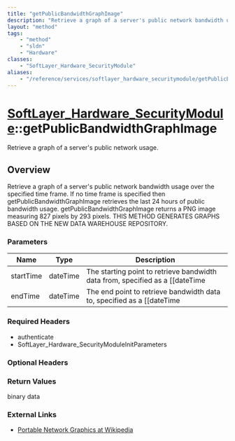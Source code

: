 ```yaml
---
title: "getPublicBandwidthGraphImage"
description: "Retrieve a graph of a server's public network bandwidth usage over the specified time frame. If no time frame is specifi... "
layout: "method"
tags:
    - "method"
    - "sldn"
    - "Hardware"
classes:
    - "SoftLayer_Hardware_SecurityModule"
aliases:
    - "/reference/services/softlayer_hardware_securitymodule/getPublicBandwidthGraphImage"
---
```

# [SoftLayer_Hardware_SecurityModule](/reference/services/SoftLayer_Hardware_SecurityModule)::getPublicBandwidthGraphImage

Retrieve a graph of a server's public network usage.


## Overview 
Retrieve a graph of a server's public network bandwidth usage over the specified time frame. If no time frame is specified then getPublicBandwidthGraphImage retrieves the last 24 hours of public bandwidth usage. getPublicBandwidthGraphImage returns a PNG image measuring 827 pixels by 293 pixels.  THIS METHOD GENERATES GRAPHS BASED ON THE NEW DATA WAREHOUSE REPOSITORY. 

### Parameters 
|Name | Type | Description |
| --- | --- | --- |
|startTime| dateTime| The starting point to retrieve bandwidth data from, specified as a [[dateTime|date]].|
|endTime| dateTime| The end point to retrieve bandwidth data to, specified as a [[dateTime|date]].|


### Required Headers
* authenticate
* SoftLayer_Hardware_SecurityModuleInitParameters

### Optional Headers

### Return Values
binary data

### External Links


* [Portable Network Graphics at Wikipedia](http://en.wikipedia.org/wiki/Portable_Network_Graphics)


